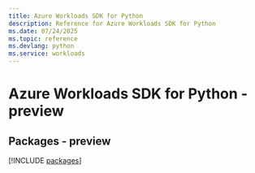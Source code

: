 ```yaml
---
title: Azure Workloads SDK for Python
description: Reference for Azure Workloads SDK for Python
ms.date: 07/24/2025
ms.topic: reference
ms.devlang: python
ms.service: workloads
---
```

# Azure Workloads SDK for Python - preview
## Packages - preview
[!INCLUDE [packages](workloads-index.md)]